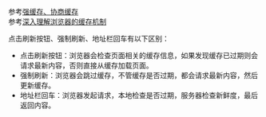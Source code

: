  参考[强缓存、协商缓存](https://github.com/amandakelake/blog/issues/41)  
参考[深入理解浏览器的缓存机制](https://www.jianshu.com/p/54cc04190252)

点击刷新按钮、强制刷新、地址栏回车有以下区别：  
- 点击刷新按钮：浏览器会检查页面相关的缓存信息，如果发现缓存已过期则会请求最新内容，否则直接从缓存加载页面。  
- 强制刷新：浏览器会跳过缓存，不管缓存是否过期，都会请求最新内容，然后更新缓存。  
- 地址栏回车：浏览器发起请求，本地检查是否过期，服务器检查新鲜度，最后返回内容。
